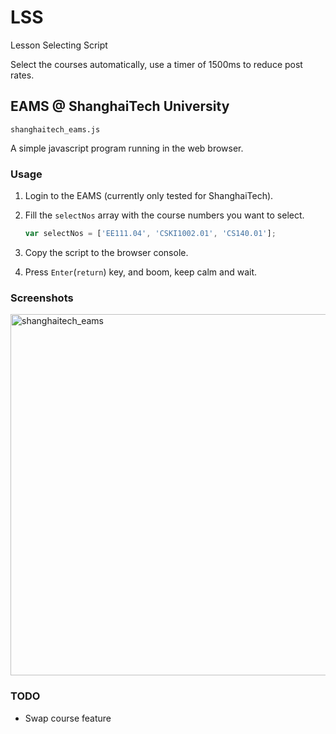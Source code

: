 # LSS
Lesson Selecting Script

Select the courses automatically, use a timer of 1500ms to reduce post rates.

## EAMS @ ShanghaiTech University

`shanghaitech_eams.js`

A simple javascript program running in the web browser.

### Usage

1. Login to the EAMS (currently only tested for ShanghaiTech).

2. Fill the `selectNos` array with the course numbers you want to select.

   ```javascript
   var selectNos = ['EE111.04', 'CSKI1002.01', 'CS140.01'];
   ```

3. Copy the script to the browser console.

4. Press `Enter`(`return`) key, and boom, keep calm and wait.

### Screenshots

<img width="578" alt="shanghaitech_eams" src="https://user-images.githubusercontent.com/8351396/28070339-19a78eaa-667f-11e7-8e13-64989bff69a4.png">

### TODO

- Swap course feature
